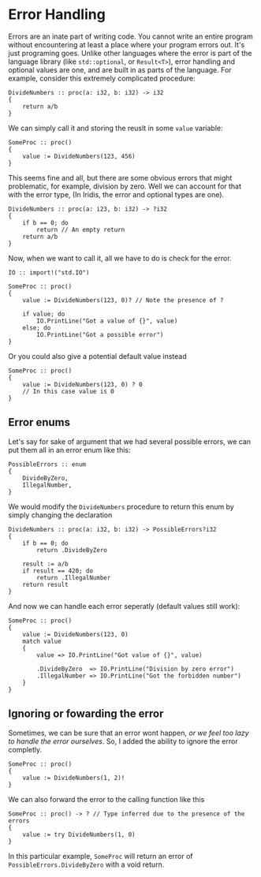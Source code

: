 # Error Handling
Errors are an inate part of writing code. You cannot write an entire program without encountering at least a place where your program errors out. It's just programing goes. Unlike other languages where the error is part of the language library (like `std::optional`, or `Result<T>`), error handling and optional values are one, and are built in as parts of the language. For example, consider this extremely complicated procedure:

```iridis
DivideNumbers :: proc(a: i32, b: i32) -> i32
{
    return a/b
}
```

We can simply call it and storing the reuslt in some `value` variable:

```iridis
SomeProc :: proc()
{
    value := DivideNumbers(123, 456)
}
```

This seems fine and all, but there are some obvious errors that might problematic, for example, division by zero. Well we can account for that with the error type, (In Iridis, the error and optional types are one).

```iridis
DivideNumbers :: proc(a: i23, b: i32) -> ?i32
{
    if b == 0; do
        return // An empty return
    return a/b
}
```

Now, when we want to call it, all we have to do is check for the error.
```iridis
IO :: import!("std.IO")

SomeProc :: proc()
{
    value := DivideNumbers(123, 0)? // Note the presence of ?

    if value; do
        IO.PrintLine("Got a value of {}", value)
    else; do
        IO.PrintLine("Got a possible error")
}
```

Or you could also give a potential default value instead
```iridis
SomeProc :: proc()
{
    value := DivideNumbers(123, 0) ? 0
    // In this case value is 0
}
```

## Error enums
Let's say for sake of argument that we had several possible errors, we can put them all in an error enum like this:
```
PossibleErrors :: enum
{
    DivideByZero,
    IllegalNumber,
}
```

We would modify the `DivideNumbers` procedure to return this enum by simply changing the declaration
```iridis
DivideNumbers :: proc(a: i32, b: i32) -> PossibleErrors?i32
{
    if b == 0; do
        return .DivideByZero

    result := a/b
    if result == 420; do
        return .IllegalNumber
    return result
}
```

And now we can handle each error seperatly (default values still work):
```iridis
SomeProc :: proc()
{
    value := DivideNumbers(123, 0)
    match value
    {
        value => IO.PrintLine("Got value of {}", value)

        .DivideByZero  => IO.PrintLine("Division by zero error")
        .IllegalNumber => IO.PrintLine("Got the forbidden number")
    }
}
```

## Ignoring or fowarding the error
Sometimes, we can be sure that an error wont happen, _or we feel too lazy to handle the error ourselves_. So, I added the ability to ignore the error completly.
```iridis
SomeProc :: proc()
{
    value := DivideNumbers(1, 2)!
}
```

We can also forward the error to the calling function like this
```iridis
SomeProc :: proc() -> ? // Type inferred due to the presence of the errors
{
    value := try DivideNumbers(1, 0)
}
```

In this particular example, `SomeProc` will return an error of `PossibleErrors.DivideByZero` with a void return.
